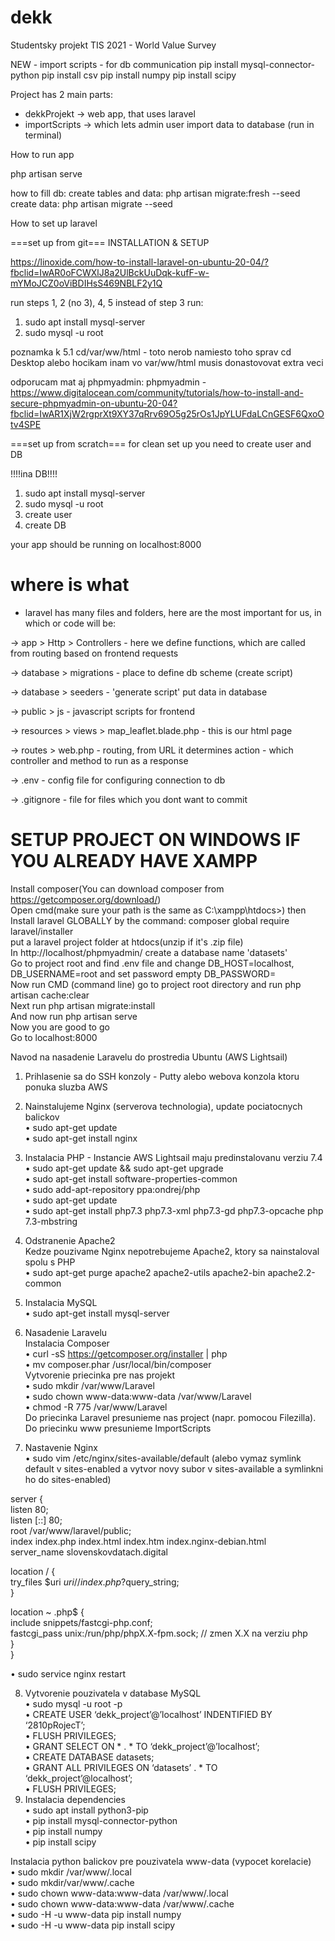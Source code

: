 # dekk
Studentsky projekt TIS 2021 - World  Value Survey

NEW - import scripts - for db communication
pip install mysql-connector-python 
pip install csv
pip install numpy
pip install scipy

Project has 2 main parts:
- dekkProjekt -> web app, that uses laravel
- importScripts -> which lets admin user import data to database (run in terminal)

How to run app

php artisan serve

how to fill db:
create tables and data: php artisan migrate:fresh --seed
create data: php artisan migrate --seed

How to set up laravel

===set up from git===
INSTALLATION & SETUP

https://linoxide.com/how-to-install-laravel-on-ubuntu-20-04/?fbclid=IwAR0oFCWXlJ8a2UlBckUuDqk-kufF-w-mYMoJCZ0oViBDIHsS469NBLF2y1Q

run steps 1, 2 (no 3), 4, 5
instead of step 3 run: 
1. sudo apt install mysql-server
2. sudo mysql -u root

poznamka k 5.1 cd/var/ww/html - toto nerob
namiesto toho sprav cd Desktop alebo hocikam inam
vo var/ww/html musis donastovovat extra veci 

odporucam mat aj phpmyadmin:
phpmyadmin - https://www.digitalocean.com/community/tutorials/how-to-install-and-secure-phpmyadmin-on-ubuntu-20-04?fbclid=IwAR1XjW2rgprXt9XY37qRrv69O5g25rOs1JpYLUFdaLCnGESF6QxoOtv4SPE


===set up from scratch===
for clean set up you need to create user and DB

!!!!ina DB!!!!
1. sudo apt install mysql-server
2. sudo mysql -u root
3. create user 
4. create DB


your app should be running on localhost:8000

# where is what
- laravel has many files and folders, here are the most important for us, in which or code will be:

-> app > Http > Controllers - here we define functions, which are called from routing based on frontend requests

-> database > migrations - place to define db scheme (create script)

-> database > seeders - 'generate script' put data in database

-> public > js - javascript scripts for frontend

-> resources > views > map_leaflet.blade.php - this is our html page

-> routes > web.php - routing, from URL it determines action - which controller and method to run as a response

-> .env - config file for configuring connection to db

-> .gitignore - file for files which you dont want to commit

# SETUP PROJECT ON WINDOWS IF YOU ALREADY HAVE XAMPP

Install composer(You can download composer from https://getcomposer.org/download/)<br />
Open cmd(make sure your path is the same as C:\xampp\htdocs>) then<br />
Install laravel GLOBALLY by the command: composer global require laravel/installer<br />
put a laravel project folder at htdocs(unzip if it's .zip file)<br />
In http://localhost/phpmyadmin/ create a database name 'datasets'<br />
Go to project root and find .env file and change DB_HOST=localhost, DB_USERNAME=root and set password empty DB_PASSWORD=<br />
Now run CMD (command line) go to project root directory and run php artisan cache:clear<br />
Next run php artisan migrate:install<br />
And now run php artisan serve<br />
Now you are good to go<br />
Go to localhost:8000<br />



Navod na nasadenie Laravelu do prostredia Ubuntu (AWS Lightsail)

1. Prihlasenie sa do SSH konzoly - Putty alebo webova konzola ktoru ponuka sluzba AWS  
 
2. Nainstalujeme Nginx (serverova technologia), update pociatocnych balickov  
  •	sudo apt-get update  
  •	sudo apt-get install nginx  
  
3. Instalacia PHP - Instancie AWS Lightsail maju predinstalovanu verziu 7.4  
  •	sudo apt-get update && sudo apt-get upgrade   
  •	sudo apt-get install software-properties-common  
  •	sudo add-apt-repository ppa:ondrej/php  
  •	sudo apt-get update  
  •	sudo apt-get install php7.3 php7.3-xml php7.3-gd php7.3-opcache php 7.3-mbstring  
  
4. Odstranenie Apache2   
Kedze pouzivame Nginx nepotrebujeme Apache2, ktory sa nainstaloval spolu s PHP  
  •	sudo apt-get purge apache2 apache2-utils apache2-bin apache2.2-common  
  
5. Instalacia MySQL  
  •	sudo apt-get install mysql-server  
  
6. Nasadenie Laravelu  
Instalacia Composer  
  •	curl -sS https://getcomposer.org/installer | php  
  •	mv composer.phar /usr/local/bin/composer  
Vytvorenie priecinka pre nas projekt  
  •	sudo mkdir /var/www/Laravel  
  •	sudo chown www-data:www-data /var/www/Laravel  
  •	chmod -R 775 /var/www/Laravel  
Do priecinka Laravel presunieme nas project (napr. pomocou Filezilla). Do priecinku www presunieme ImportScripts  

  
7. Nastavenie Nginx  
  •	sudo vim /etc/nginx/sites-available/default (alebo vymaz symlink default v sites-enabled a vytvor novy subor v sites-available a symlinkni ho do sites-enabled)  
  
server {  
	listen 80;  
	listen [::] 80;  
	root /var/www/laravel/public;  
	index index.php index.html index.htm index.nginx-debian.html  
  server_name slovenskovdatach.digital  
  
  location / {  
	  try_files $uri $uri/ /index.php?$query_string;  
  }  

  location ~ \.php$ {  
	  include snippets/fastcgi-php.conf;  
	  fastcgi_pass unix:/run/php/phpX.X-fpm.sock; // zmen X.X na verziu php  
  }  
}  
  
  •	sudo service nginx restart  

8. Vytvorenie pouzivatela v database MySQL  
  •	sudo mysql -u root -p  
  •	CREATE USER ‘dekk_project’@’localhost’ INDENTIFIED BY ‘2810pRojecT’;  
  •	FLUSH PRIVILEGES;  
  •	GRANT SELECT ON * . * TO ‘dekk_project’@’localhost’;  
  •	CREATE DATABASE datasets;  
  •	GRANT ALL PRIVILEGES ON ‘datasets’ . * TO ‘dekk_project’@localhost’;  
  •	FLUSH PRIVILEGES;  
9. Instalacia dependencies  
  •	sudo apt install python3-pip  
  •	pip install mysql-connector-python  
  •	pip install numpy  
  •	pip install scipy  



Instalacia python balickov pre pouzivatela www-data (vypocet korelacie)  
  •	sudo mkdir /var/www/.local  
  •	sudo mkdir/var/www/.cache  
  •	sudo chown www-data:www-data /var/www/.local  
  •	sudo chown www-data:www-data /var/www/.cache  
  •	sudo -H -u www-data pip install numpy  
  •	sudo -H -u www-data pip install scipy  






